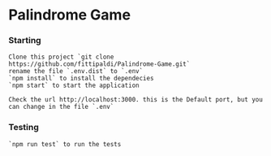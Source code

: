 # Palindrome Game

### Starting 
    Clone this project `git clone https://github.com/fittipaldi/Palindrome-Game.git`
    rename the file `.env.dist` to `.env`
    `npm install` to install the dependecies
    `npm start` to start the application
    
    Check the url http://localhost:3000. this is the Default port, but you can change in the file `.env`

### Testing 
    `npm run test` to run the tests
